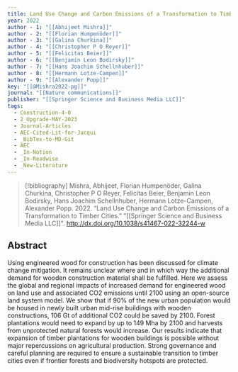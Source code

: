 ```yaml
---
title: Land Use Change and Carbon Emissions of a Transformation to Timber Cities
year: 2022
author - 1: "[[Abhijeet Mishra]]"
author - 2: "[[Florian Humpenöder]]"
author - 3: "[[Galina Churkina]]"
author - 4: "[[Christopher P O Reyer]]"
author - 5: "[[Felicitas Beier]]"
author - 6: "[[Benjamin Leon Bodirsky]]"
author - 7: "[[Hans Joachim Schellnhuber]]"
author - 8: "[[Hermann Lotze-Campen]]"
author - 9: "[[Alexander Popp]]"
key: "[[@Mishra2022-pg]]"
journal: "[[Nature communications]]"
publisher: "[[Springer Science and Business Media LLC]]"
tags:
  - Construction-4-0
  - 2_Upgrade-MAY-2023
  - Journal-Articles
  - AEC-Cited-Lit-for-Jacqui
  - _BibTex-to-MD-Git
  - AEC
  - _In-Notion
  - _In-Readwise
  - _New-Literature
---
```


> [!bibliography]
> Mishra, Abhijeet, Florian Humpenöder, Galina Churkina, Christopher P O Reyer, Felicitas Beier, Benjamin Leon Bodirsky, Hans Joachim Schellnhuber, Hermann Lotze-Campen, Alexander Popp. 2022. “Land Use Change and Carbon Emissions of a Transformation to Timber Cities.” "[[Springer Science and Business Media LLC]]". http://dx.doi.org/10.1038/s41467-022-32244-w

## Abstract
Using engineered wood for construction has been discussed for climate change mitigation. It remains unclear where and in which way the additional demand for wooden construction material shall be fulfilled. Here we assess the global and regional impacts of increased demand for engineered wood on land use and associated CO2 emissions until 2100 using an open-source land system model. We show that if 90\% of the new urban population would be housed in newly built urban mid-rise buildings with wooden constructions, 106 Gt of additional CO2 could be saved by 2100. Forest plantations would need to expand by up to 149 Mha by 2100 and harvests from unprotected natural forests would increase. Our results indicate that expansion of timber plantations for wooden buildings is possible without major repercussions on agricultural production. Strong governance and careful planning are required to ensure a sustainable transition to timber cities even if frontier forests and biodiversity hotspots are protected.